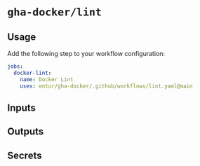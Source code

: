 # `gha-docker/lint`

## Usage

Add the following step to your workflow configuration:

```yml
jobs:
  docker-lint:
    name: Docker Lint
    uses: entur/gha-docker/.github/workflows/lint.yaml@main
```

## Inputs

<!-- AUTO-DOC-INPUT:START - Do not remove or modify this section -->
<!-- AUTO-DOC-INPUT:END -->


## Outputs

<!-- AUTO-DOC-OUTPUT:START - Do not remove or modify this section -->
<!-- AUTO-DOC-OUTPUT:END -->

## Secrets

<!-- AUTO-DOC-SECRET:START - Do not remove or modify this section -->
<!-- AUTO-DOC-SECRET:END -->

